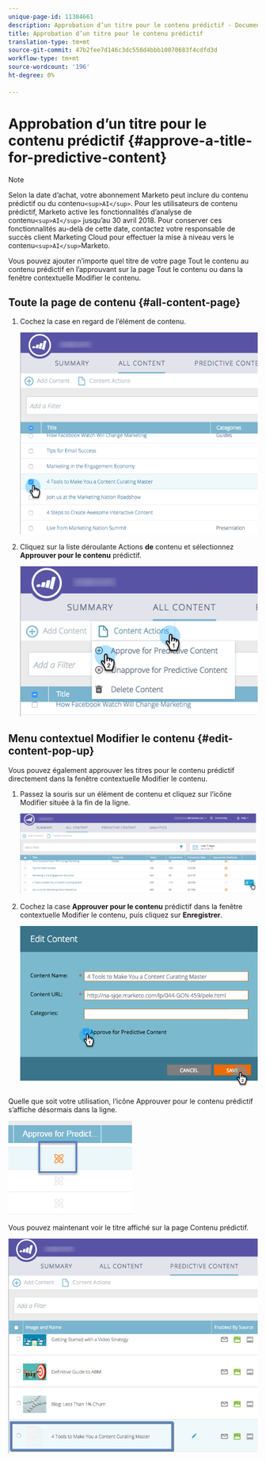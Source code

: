 ```yaml
---
unique-page-id: 11384661
description: Approbation d’un titre pour le contenu prédictif - Documents marketing - Documentation du produit
title: Approbation d’un titre pour le contenu prédictif
translation-type: tm+mt
source-git-commit: 47b2fee7d146c3dc558d4bbb10070683f4cdfd3d
workflow-type: tm+mt
source-wordcount: '196'
ht-degree: 0%

---
```



# Approbation d’un titre pour le contenu prédictif {#approve-a-title-for-predictive-content}

>[!NOTE]
>
>Selon la date d’achat, votre abonnement Marketo peut inclure du contenu prédictif ou du contenu`<sup>AI</sup>`. Pour les utilisateurs de contenu prédictif, Marketo active les fonctionnalités d’analyse de contenu`<sup>AI</sup>` jusqu’au 30 avril 2018. Pour conserver ces fonctionnalités au-delà de cette date, contactez votre responsable de succès client Marketing Cloud pour effectuer la mise à niveau vers le contenu`<sup>AI</sup>`Marketo.

Vous pouvez ajouter n’importe quel titre de votre page Tout le contenu au contenu prédictif en l’approuvant sur la page Tout le contenu ou dans la fenêtre contextuelle Modifier le contenu.

## Toute la page de contenu {#all-content-page}

1. Cochez la case en regard de l’élément de contenu.

   ![](assets/image2017-10-3-9-3a9-3a47.png)

1. Cliquez sur la liste déroulante Actions **de** contenu et sélectionnez **Approuver pour le contenu** prédictif.

   ![](assets/image2017-10-3-9-3a10-3a31.png)

## Menu contextuel Modifier le contenu {#edit-content-pop-up}

Vous pouvez également approuver les titres pour le contenu prédictif directement dans la fenêtre contextuelle Modifier le contenu.

1. Passez la souris sur un élément de contenu et cliquez sur l’icône Modifier située à la fin de la ligne.

   ![](assets/image2017-10-3-9-3a14-3a55.png)

1. Cochez la case **Approuver pour le contenu** prédictif dans la fenêtre contextuelle Modifier le contenu, puis cliquez sur **Enregistrer**.

   ![](assets/image2017-10-3-9-3a15-3a35.png)

Quelle que soit votre utilisation, l’icône Approuver pour le contenu prédictif s’affiche désormais dans la ligne.

![](assets/five.png)

Vous pouvez maintenant voir le titre affiché sur la page Contenu prédictif.

![](assets/image2017-10-3-9-3a16-3a45.png)

